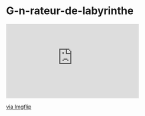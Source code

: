 # G-n-rateur-de-labyrinthe

<div style="width:360px;max-width:100%;"><div style="height:0;padding-bottom:56.11%;position:relative;"><iframe width="360" height="202" style="position:absolute;top:0;left:0;width:100%;height:100%;" frameBorder="0" src="https://imgflip.com/embed/4zi4db"></iframe></div><p><a href="https://imgflip.com/gif/4zi4db">via Imgflip</a></p></div>
